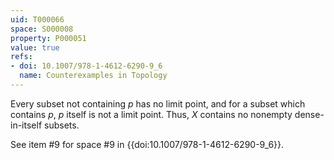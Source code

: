 ```yaml
---
uid: T000066
space: S000008
property: P000051
value: true
refs:
- doi: 10.1007/978-1-4612-6290-9_6
  name: Counterexamples in Topology
---
```


Every subset not containing $p$ has no limit point, and for a subset which contains $p$, $p$ itself is not a limit point. Thus, $X$ contains no nonempty dense-in-itself subsets.

See item #9 for space #9 in {{doi:10.1007/978-1-4612-6290-9_6}}.
